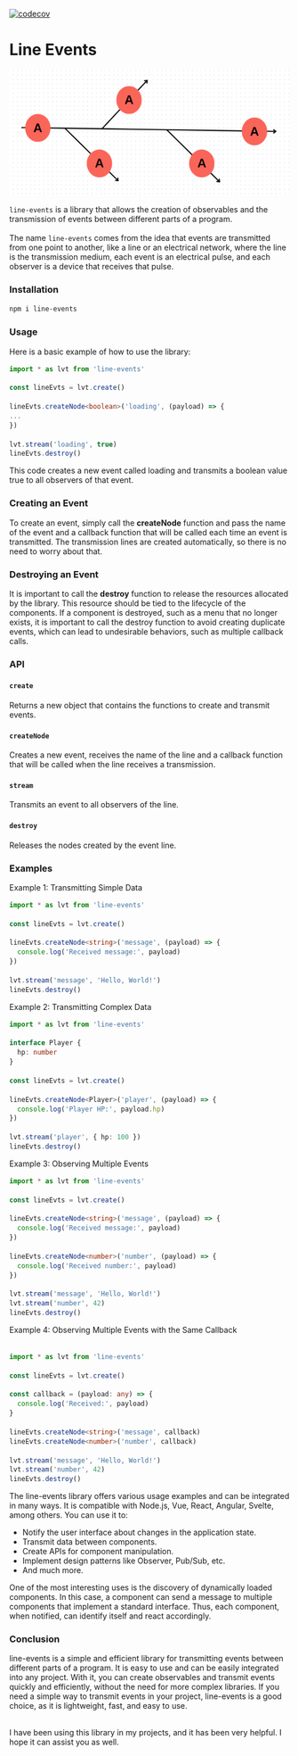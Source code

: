 [![codecov](https://codecov.io/gh/edfcsx/line-events/branch/master/graph/badge.svg)](https://codecov.io/gh/edfcsx/line-events)
# Line Events

![Logo](./line-events.png)

`line-events` is a library that allows the creation of observables and the transmission of events between different parts of a program.
<br/><br/>The name `line-events` comes from the idea that events are transmitted from one point to another, like a line or an electrical network, where the line is the transmission medium, each event is an electrical pulse, and each observer is a device that receives that pulse.

### Installation

```bash
npm i line-events
```

### Usage
Here is a basic example of how to use the library:

```typescript
import * as lvt from 'line-events'

const lineEvts = lvt.create()

lineEvts.createNode<boolean>('loading', (payload) => {
...
})

lvt.stream('loading', true)
lineEvts.destroy()
```
This code creates a new event called loading and transmits a boolean value true to all observers of that event.
### Creating an Event
To create an event, simply call the **createNode** function and pass the name of the event and a callback function that will be called each time an event is transmitted. The transmission lines are created automatically, so there is no need to worry about that.
### Destroying an Event
It is important to call the **destroy** function to release the resources allocated by the library. This resource should be tied to the lifecycle of the components. If a component is destroyed, such as a menu that no longer exists, it is important to call the destroy function to avoid creating duplicate events, which can lead to undesirable behaviors, such as multiple callback calls.
### API

#### `create`
Returns a new object that contains the functions to create and transmit events.
#### `createNode`
Creates a new event, receives the name of the line and a callback function that will be called when the line receives a transmission.
#### `stream`
Transmits an event to all observers of the line.
#### `destroy`
Releases the nodes created by the event line.

### Examples
Example 1: Transmitting Simple Data
```typescript
import * as lvt from 'line-events'

const lineEvts = lvt.create()

lineEvts.createNode<string>('message', (payload) => {
  console.log('Received message:', payload)
})

lvt.stream('message', 'Hello, World!')
lineEvts.destroy()
```

Example 2: Transmitting Complex Data
```typescript
import * as lvt from 'line-events'

interface Player {
  hp: number
}

const lineEvts = lvt.create()

lineEvts.createNode<Player>('player', (payload) => {
  console.log('Player HP:', payload.hp)
})

lvt.stream('player', { hp: 100 })
lineEvts.destroy()
```

Example 3: Observing Multiple Events
```typescript
import * as lvt from 'line-events'

const lineEvts = lvt.create()

lineEvts.createNode<string>('message', (payload) => {
  console.log('Received message:', payload)
})

lineEvts.createNode<number>('number', (payload) => {
  console.log('Received number:', payload)
})

lvt.stream('message', 'Hello, World!')
lvt.stream('number', 42)
lineEvts.destroy()
```

Example 4: Observing Multiple Events with the Same Callback
```typescript

import * as lvt from 'line-events'

const lineEvts = lvt.create()

const callback = (payload: any) => {
  console.log('Received:', payload)
}

lineEvts.createNode<string>('message', callback)
lineEvts.createNode<number>('number', callback)

lvt.stream('message', 'Hello, World!')
lvt.stream('number', 42)
lineEvts.destroy()
```

The line-events library offers various usage examples and can be integrated in many ways. It is compatible with Node.js, Vue, React, Angular, Svelte, among others. You can use it to:  
- Notify the user interface about changes in the application state.
- Transmit data between components.
- Create APIs for component manipulation.
- Implement design patterns like Observer, Pub/Sub, etc.
- And much more.

One of the most interesting uses is the discovery of dynamically loaded components. In this case, a component can send a message to multiple components that implement a standard interface. Thus, each component, when notified, can identify itself and react accordingly.
### Conclusion
line-events is a simple and efficient library for transmitting events between different parts of a program. It is easy to use and can be easily integrated into any project. With it, you can create observables and transmit events quickly and efficiently, without the need for more complex libraries. If you need a simple way to transmit events in your project, line-events is a good choice, as it is lightweight, fast, and easy to use.

<br/>I have been using this library in my projects, and it has been very helpful. I hope it can assist you as well.